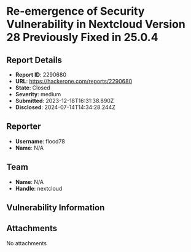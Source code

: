 # Re-emergence of Security Vulnerability in Nextcloud Version 28 Previously Fixed in 25.0.4

## Report Details
- **Report ID**: 2290680
- **URL**: https://hackerone.com/reports/2290680
- **State**: Closed
- **Severity**: medium
- **Submitted**: 2023-12-18T16:31:38.890Z
- **Disclosed**: 2024-07-14T14:34:28.244Z

## Reporter
- **Username**: flood78
- **Name**: N/A

## Team
- **Name**: N/A
- **Handle**: nextcloud

## Vulnerability Information


## Attachments
No attachments
